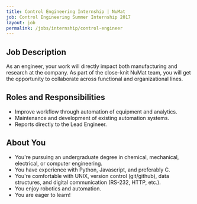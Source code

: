 ```yaml
---
title: Control Engineering Internship | NuMat
job: Control Engineering Summer Internship 2017
layout: job
permalink: /jobs/internship/control-engineer
---
```


## Job Description

As an engineer, your work will directly impact both manufacturing and research
at the company. As part of the close-knit NuMat team, you will get the
opportunity to collaborate across functional and organizational lines.

## Roles and Responsibilities

 * Improve workflow through automation of equipment and analytics.
 * Maintenance and development of existing automation systems.
 * Reports directly to the Lead Engineer.

## About You

 * You're pursuing an undergraduate degree in chemical, mechanical, electrical, or computer engineering.
 * You have experience with Python, Javascript, and preferably C.
 * You're comfortable with UNIX, version control (git/github), data structures, and digital communication (RS-232, HTTP, etc.).
 * You enjoy robotics and automation.
 * You are eager to learn!
